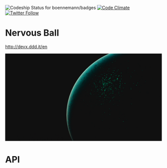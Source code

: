 ![Codeship Status for boennemann/badges](https://david-dm.org/williammanco/Elektro.svg)
[![Code Climate](https://img.shields.io/codeclimate/github/williammanco/Elektro.svg)]()
[![Twitter Follow](https://img.shields.io/twitter/follow/williammanco.svg?style=social&label=Follow)](https://twitter.com/williammanco)

# Nervous Ball
http://devx.ddd.it/en

![NervousBall](./dev_experiment_william.jpg)

# API
